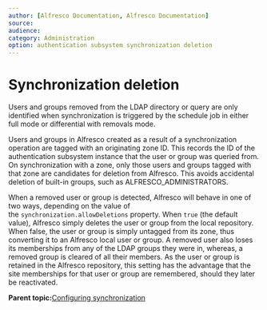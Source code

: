 ```yaml
---
author: [Alfresco Documentation, Alfresco Documentation]
source: 
audience: 
category: Administration
option: authentication subsystem synchronization deletion
---
```


# Synchronization deletion

Users and groups removed from the LDAP directory or query are only identified when synchronization is triggered by the schedule job in either full mode or differential with removals mode.

Users and groups in Alfresco created as a result of a synchronization operation are tagged with an originating zone ID. This records the ID of the authentication subsystem instance that the user or group was queried from. On synchronization with a zone, only those users and groups tagged with that zone are candidates for deletion from Alfresco. This avoids accidental deletion of built-in groups, such as ALFRESCO\_ADMINISTRATORS.

When a removed user or group is detected, Alfresco will behave in one of two ways, depending on the value of the `synchronization.allowDeletions` property. When `true` \(the default value\), Alfresco simply deletes the user or group from the local repository. When false, the user or group is simply untagged from its zone, thus converting it to an Alfresco local user or group. A removed user also loses its memberships from any of the LDAP groups they were in, whereas, a removed group is cleared of all their members. As the user or group is retained in the Alfresco repository, this setting has the advantage that the site memberships for that user or group are remembered, should they later be reactivated.

**Parent topic:**[Configuring synchronization](../concepts/sync-intro.md)

